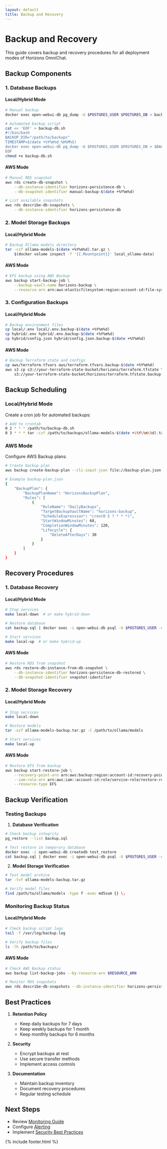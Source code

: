 ```yaml
---
layout: default
title: Backup and Recovery
---
```


# Backup and Recovery

This guide covers backup and recovery procedures for all deployment modes of Horizons OmniChat.

## Backup Components

### 1. Database Backups

#### Local/Hybrid Mode
```bash
# Manual backup
docker exec open-webui-db pg_dump -U $POSTGRES_USER $POSTGRES_DB > backup.sql

# Automated backup script
cat << 'EOF' > backup-db.sh
#!/bin/bash
BACKUP_DIR="/path/to/backups"
TIMESTAMP=$(date +%Y%m%d_%H%M%S)
docker exec open-webui-db pg_dump -U $POSTGRES_USER $POSTGRES_DB > $BACKUP_DIR/db_backup_$TIMESTAMP.sql
EOF
chmod +x backup-db.sh
```

#### AWS Mode
```bash
# Manual RDS snapshot
aws rds create-db-snapshot \
    --db-instance-identifier horizons-persistence-db \
    --db-snapshot-identifier manual-backup-$(date +%Y%m%d)

# List available snapshots
aws rds describe-db-snapshots \
    --db-instance-identifier horizons-persistence-db
```

### 2. Model Storage Backups

#### Local/Hybrid Mode
```bash
# Backup Ollama models directory
tar -czf ollama-models-$(date +%Y%m%d).tar.gz \
    $(docker volume inspect -f '{{.Mountpoint}}' local_ollama-data)
```

#### AWS Mode
```bash
# EFS backup using AWS Backup
aws backup start-backup-job \
    --backup-vault-name horizons-backup \
    --resource-arn arn:aws:elasticfilesystem:region:account-id:file-system/fs-id
```

### 3. Configuration Backups

#### Local/Hybrid Mode
```bash
# Backup environment files
cp local/.env local/.env.backup-$(date +%Y%m%d)
cp hybrid/.env hybrid/.env.backup-$(date +%Y%m%d)
cp hybrid/config.json hybrid/config.json.backup-$(date +%Y%m%d)
```

#### AWS Mode
```bash
# Backup Terraform state and configs
cp aws/terraform.tfvars aws/terraform.tfvars.backup-$(date +%Y%m%d)
aws s3 cp s3://your-terraform-state-bucket/horizons/terraform.tfstate \
    s3://your-terraform-state-bucket/horizons/terraform.tfstate.backup-$(date +%Y%m%d)
```

## Backup Scheduling

### Local/Hybrid Mode

Create a cron job for automated backups:

```bash
# Add to crontab
0 2 * * * /path/to/backup-db.sh
0 3 * * * tar -czf /path/to/backups/ollama-models-$(date +\%Y\%m\%d).tar.gz /path/to/ollama/models
```

### AWS Mode

Configure AWS Backup plans:

```bash
# Create backup plan
aws backup create-backup-plan --cli-input-json file://backup-plan.json

# Example backup-plan.json
{
    "BackupPlan": {
        "BackupPlanName": "HorizonsBackupPlan",
        "Rules": [
            {
                "RuleName": "DailyBackups",
                "TargetBackupVaultName": "horizons-backup",
                "ScheduleExpression": "cron(0 5 ? * * *)",
                "StartWindowMinutes": 60,
                "CompletionWindowMinutes": 120,
                "Lifecycle": {
                    "DeleteAfterDays": 30
                }
            }
        ]
    }
}
```

## Recovery Procedures

### 1. Database Recovery

#### Local/Hybrid Mode
```bash
# Stop services
make local-down  # or make hybrid-down

# Restore database
cat backup.sql | docker exec -i open-webui-db psql -U $POSTGRES_USER -d $POSTGRES_DB

# Start services
make local-up  # or make hybrid-up
```

#### AWS Mode
```bash
# Restore RDS from snapshot
aws rds restore-db-instance-from-db-snapshot \
    --db-instance-identifier horizons-persistence-db-restored \
    --db-snapshot-identifier snapshot-identifier
```

### 2. Model Storage Recovery

#### Local/Hybrid Mode
```bash
# Stop services
make local-down

# Restore models
tar -xzf ollama-models-backup.tar.gz -C /path/to/ollama/models

# Start services
make local-up
```

#### AWS Mode
```bash
# Restore EFS from backup
aws backup start-restore-job \
    --recovery-point-arn arn:aws:backup:region:account-id:recovery-point:backup-id \
    --iam-role-arn arn:aws:iam::account-id:role/service-role/restore-role \
    --resource-type EFS
```

## Backup Verification

### Testing Backups

1. **Database Verification**
```bash
# Check backup integrity
pg_restore --list backup.sql

# Test restore in temporary database
docker exec -i open-webui-db createdb test_restore
cat backup.sql | docker exec -i open-webui-db psql -U $POSTGRES_USER -d test_restore
```

2. **Model Storage Verification**
```bash
# Test model archive
tar -tvf ollama-models-backup.tar.gz

# Verify model files
find /path/to/ollama/models -type f -exec md5sum {} \;
```

### Monitoring Backup Status

#### Local/Hybrid Mode
```bash
# Check backup script logs
tail -f /var/log/backup.log

# Verify backup files
ls -lh /path/to/backups/
```

#### AWS Mode
```bash
# Check AWS Backup status
aws backup list-backup-jobs --by-resource-arn $RESOURCE_ARN

# Monitor RDS snapshots
aws rds describe-db-snapshots --db-instance-identifier horizons-persistence-db
```

## Best Practices

1. **Retention Policy**
   - Keep daily backups for 7 days
   - Keep weekly backups for 1 month
   - Keep monthly backups for 6 months

2. **Security**
   - Encrypt backups at rest
   - Use secure transfer methods
   - Implement access controls

3. **Documentation**
   - Maintain backup inventory
   - Document recovery procedures
   - Regular testing schedule

## Next Steps

- Review [Monitoring Guide](monitoring.md)
- Configure [Alerting](monitoring.md#alerting)
- Implement [Security Best Practices](../security/overview.md)

{% include footer.html %}
